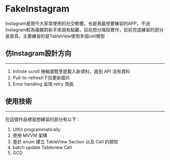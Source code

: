 # FakeInstagram

Instagram是現今大家常使用的社交軟體，也是我最想要練習的APP，不過Instagram較為複雜對新手來說有點難，目前想分階段實作，目前完成練習的部分是首頁，主要練習的是TableView使用多個cell類型

## 仿Instagram設計方向

---

1. Infinite scroll 捲軸瀏覽至底載入新資料，直到 API 沒有資料
2. Pull-to-refresh下拉更新圖片
3. Error handling 呈現 retry 頁面

## 使用技術

---

在這個作品裡我想練習的部分有以下：

1. UIKit programmatically
2. 使用 MVVM 架構
3. 基於 enum 建立 TableView Section 以及 Cell 的類型
4. batch update Tableview Cell
5. GCD
